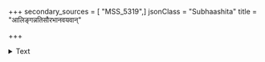 +++
secondary_sources = [ "MSS_5319",]
jsonClass = "Subhaashita"
title = "आलिङ्गन्नतिसौरभानवयवान्"

+++

<details><summary>Text</summary>

आलिङ्गन्नतिसौरभानवयवान् बिम्बाधरं पाटलं चुम्बन्नाकलयन् पयोधरतटीं शृण्वन् रुतं हांसकम्।  
पश्यन् वानिशमायतां दृशमुपस्कुर्वंल्लवङ्गीरसं बालायां सकलर्तुसंगमसुखं धन्यः परं मन्यते॥
</details>

